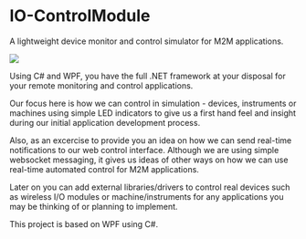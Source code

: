 # IO-ControlModule
A lightweight device monitor and control simulator for M2M applications.

[](https://github.com/EdoLabWorks/xedo-imgs/blob/master/BlueIOModule.png)
![](https://github.com/EdoLabWorks/ximgs/blob/master/newIOmodule.png)

Using C# and WPF, you have the full .NET framework at your disposal for your remote monitoring and control applications.

Our focus here is how we can control in simulation - devices, instruments or machines using simple LED indicators to give us a first hand feel and insight during our initial application development process.

Also, as an excercise to provide you an idea on how we can send real-time notifications to our web control interface.
Although we are using simple websocket messaging, it gives us ideas of other ways on how we can use real-time automated control for M2M applications.

Later on you can add external libraries/drivers to control real devices such as wireless I/O modules or machine/instruments for any applications you may be thinking of or planning to implement.

[](https://github.com/EdoLabWorks/ximgs/blob/master/canvas.png)
[](https://github.com/EdoLabWorks/xedo-imgs/blob/master/OverviewIOModule.png)

This project is based on WPF using C#.



